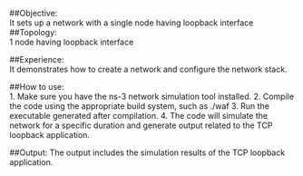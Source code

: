 ##Objective:	
	It sets up a network with a single node having loopback interface
##Topology:    
	1 node having loopback interface

##Experience:  
	It demonstrates how to create a network and configure the network stack.


##How to use:     
	1. Make sure you have the ns-3 network simulation tool installed.
	2. Compile the code using the appropriate build system, such as ./waf
	3. Run the executable generated after compilation.
	4. The code will simulate the network for a specific duration and generate output related to the TCP loopback application.
			

##Output: 
	The output includes the simulation results of the TCP loopback application.
